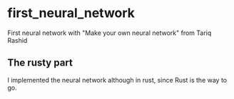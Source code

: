 # first_neural_network

First neural network with "Make your own neural network" from Tariq Rashid

## The rusty part

I implemented the neural network although in rust, since Rust is the way to go.
